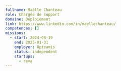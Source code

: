 ```yaml
---
fullname: Maëlle Chanteau
role: Chargée de support
domaine: Déploiement
link: https://www.linkedin.com/in/maellechanteau/
competences: []
missions:
  - start: 2024-08-19
    end: 2025-01-31
    employer: Opteamis
    status: independent
    startups:
      - reva
---
```

